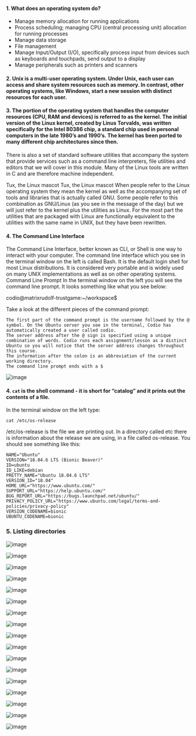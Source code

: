 #### 1. What does an operating system do?

   - Manage memory allocation for running applications
   - Process scheduling; managing CPU (central processing unit) allocation for running processes
   - Manage data storage
   - File management
   - Manage Input/Output (I/O), specifically process input from devices such as keyboards and touchpads, send output to a display
   - Manage peripherals such as printers and scanners

#### 2. Unix is a multi-user operating system. Under Unix, each user can access and share system resources such as memory. In contrast, other operating systems, like Windows, start a new session with distinct resources for each user.

#### 3. The portion of the operating system that handles the computer resources (CPU, RAM and devices) is referred to as the kernel. The initial version of the Linux kernel, created by Linus Torvalds, was written specifically for the Intel 80386 chip, a standard chip used in personal computers in the late 1980’s and 1990’s. The kernel has been ported to many different chip architectures since then.

There is also a set of standard software utilities that accompany the system that provide services such as a command line interpreters, file utilities and editors that we will cover in this module. Many of the Linux tools are written in C and are therefore machine independent.
	
Tux, the Linux mascot
Tux, the Linux mascot
When people refer to the Linux operating system they mean the kernel as well as the accompanying set of tools and libraries that is actually called GNU. Some people refer to this combination as GNU/Linux (as you see in the message of the day) but we will just refer to the kernel plus the utilities as Linux. For the most part the utilities that are packaged with Linux are functionally equivalent to the utilities with the same name in UNIX, but they have been rewritten.



#### 4. The Command Line Interface
The Command Line Interface, better known as CLI, or Shell is one way to interact with your computer. The command line interface which you see in the terminal window on the left is called Bash. It is the default login shell for most Linux distributions. It is considered very portable and is widely used on many UNIX implementations as well as on other operating systems.
Command Line Prompt
In the terminal window on the left you will see the command line prompt. It looks something like what you see below:

codio@matrixrudolf-trustgame:~/workspace$

Take a look at the different pieces of the command prompt:

    The first part of the command prompt is the username followed by the @ symbol. On the Ubuntu server you see in the terminal, Codio has automatically created a user called codio.
    The server address after the @ sign is specified using a unique combination of words. Codio runs each assignment/lesson as a distinct Ubuntu so you will notice that the server address changes throughout this course.
    The information after the colon is an abbreviation of the current working directory.
    The command line prompt ends with a $
    
    
![image](https://user-images.githubusercontent.com/96974600/196700159-100ded28-f3e3-4d10-8b61-7c3901f59b32.png)


#### 4. ```cat``` is the shell command - it is short for “catalog” and it prints out the contents of a file.
In the terminal window on the left type:

```cat /etc/os-release```

/etc/os-release is the file we are printing out. In a directory called etc there is information about the release we are using, in a file called os-release.
You should see something like this:

```
NAME="Ubuntu"
VERSION="18.04.6 LTS (Bionic Beaver)"
ID=ubuntu
ID_LIKE=debian
PRETTY_NAME="Ubuntu 18.04.6 LTS"
VERSION_ID="18.04"
HOME_URL="https://www.ubuntu.com/"
SUPPORT_URL="https://help.ubuntu.com/"
BUG_REPORT_URL="https://bugs.launchpad.net/ubuntu/"
PRIVACY_POLICY_URL="https://www.ubuntu.com/legal/terms-and-policies/privacy-policy"
VERSION_CODENAME=bionic
UBUNTU_CODENAME=bionic
```

### 5. Listing directories
![image](https://user-images.githubusercontent.com/96974600/196708791-11da00ed-bf5e-4168-a59b-0f027208e8b3.png)


![image](https://user-images.githubusercontent.com/96974600/196710880-645016af-a92a-4c39-b193-87f8a0c23b3e.png)

![image](https://user-images.githubusercontent.com/96974600/196712124-9e94a001-89ac-4715-bac5-3cab4da48b6b.png)

![image](https://user-images.githubusercontent.com/96974600/196718699-c7b3dc05-30f4-409b-ab3a-d4b0b0de5c61.png)

![image](https://user-images.githubusercontent.com/96974600/196741896-09ee3b67-71c4-4a3f-9170-a8494c9ccb2a.png)

![image](https://user-images.githubusercontent.com/96974600/196778356-39dfabc7-6726-4ac5-b202-eb41f45aabba.png)

![image](https://user-images.githubusercontent.com/96974600/196780143-f7c725d9-efcc-470f-b028-a240cef7ce23.png)

![image](https://user-images.githubusercontent.com/96974600/196780688-409f26a7-66b2-404f-9e3b-2f44f02992b4.png)

![image](https://user-images.githubusercontent.com/96974600/196781158-8b5db629-91d6-4edd-8457-0ad02d8ab829.png)

![image](https://user-images.githubusercontent.com/96974600/196782560-ba7ce56b-39d9-48ff-bf26-1c5839b54f73.png)

![image](https://user-images.githubusercontent.com/96974600/196782833-5f9498c0-8a1c-438e-94b4-40fdd5d8f18a.png)

![image](https://user-images.githubusercontent.com/96974600/196783497-7a25dbb1-ee28-4fc9-9dc3-0c59aa75acf7.png)

![image](https://user-images.githubusercontent.com/96974600/196783682-a0c35d48-be60-43c0-8a12-c75b09acba02.png)

![image](https://user-images.githubusercontent.com/96974600/196784283-97a39865-b89f-4332-8b5e-918e2d23a13f.png)

![image](https://user-images.githubusercontent.com/96974600/196784750-5f1f2539-4ef9-4613-9a31-593821a6cca6.png)

![image](https://user-images.githubusercontent.com/96974600/196785554-b9384968-82d0-420a-a0f3-5056c62d298b.png)

![image](https://user-images.githubusercontent.com/96974600/196785823-86425b9d-198a-453c-a188-0a9e5ad7b4b2.png)









